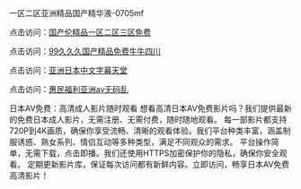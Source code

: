 一区二区亚洲精品国产精华液-0705mf

点击访问：<a href="https://fdhf-454.pages.dev/">国产伦精品一区二区三区免费</a>

点击访问：<a href="https://bered.pages.dev/">99久久久国产精品免费牛牛四川</a>

点击访问：<a href="https://rtj-3zo.pages.dev/">亚洲日本中文字幕天堂</a>

点击访问：<a href="https://vassv.pages.dev/">惠民福利亚洲av无码乱</a>

日本AV免费：高清成人影片随时观看
想看高清日本AV免费影片吗？我们提供最新的免费日本成人影片，无需注册、无需付费，随时随地观看。
每一部影片都支持720P到4K画质，确保你享受流畅、清晰的观看体验。我们平台种类丰富，涵盖制服诱惑、熟女系列、情侣互动等多种类型，满足不同观众的需求。
平台操作简单，无需下载，点击即播。我们还使用HTTPS加密保护你的隐私，确保你安全观看。
定期更新影片库，保证每次访问都有新鲜内容。立即访问，畅享日本AV免费高清影片！

<span style="display:none;">[Canonical link](）</span>


